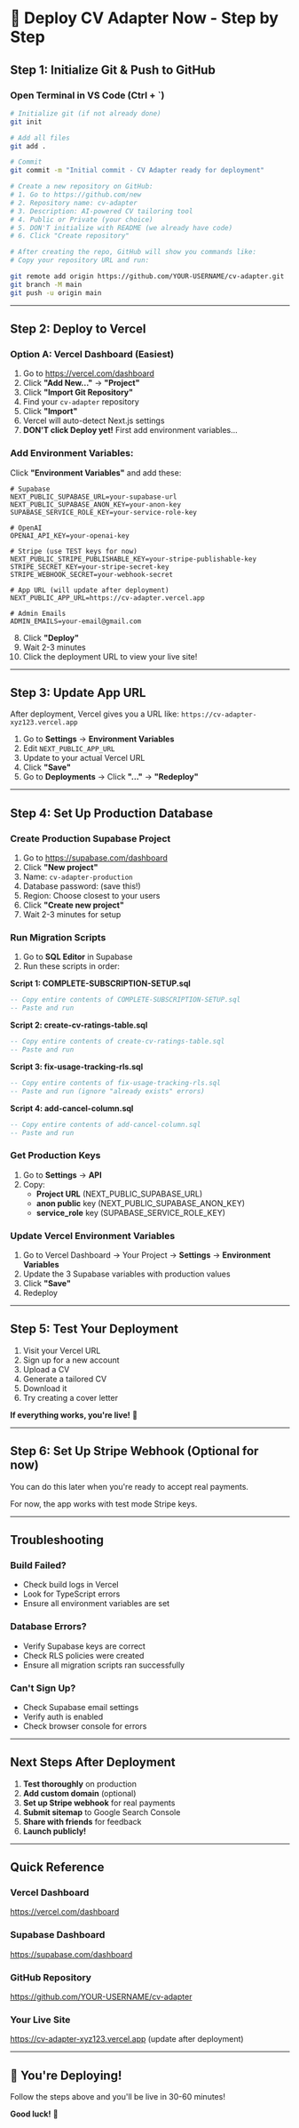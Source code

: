 # 🚀 Deploy CV Adapter Now - Step by Step

## Step 1: Initialize Git & Push to GitHub

### Open Terminal in VS Code (Ctrl + `)

```bash
# Initialize git (if not already done)
git init

# Add all files
git add .

# Commit
git commit -m "Initial commit - CV Adapter ready for deployment"

# Create a new repository on GitHub:
# 1. Go to https://github.com/new
# 2. Repository name: cv-adapter
# 3. Description: AI-powered CV tailoring tool
# 4. Public or Private (your choice)
# 5. DON'T initialize with README (we already have code)
# 6. Click "Create repository"

# After creating the repo, GitHub will show you commands like:
# Copy your repository URL and run:

git remote add origin https://github.com/YOUR-USERNAME/cv-adapter.git
git branch -M main
git push -u origin main
```

---

## Step 2: Deploy to Vercel

### Option A: Vercel Dashboard (Easiest)

1. Go to https://vercel.com/dashboard
2. Click **"Add New..."** → **"Project"**
3. Click **"Import Git Repository"**
4. Find your `cv-adapter` repository
5. Click **"Import"**
6. Vercel will auto-detect Next.js settings
7. **DON'T click Deploy yet!** First add environment variables...

### Add Environment Variables:

Click **"Environment Variables"** and add these:

```env
# Supabase
NEXT_PUBLIC_SUPABASE_URL=your-supabase-url
NEXT_PUBLIC_SUPABASE_ANON_KEY=your-anon-key
SUPABASE_SERVICE_ROLE_KEY=your-service-role-key

# OpenAI
OPENAI_API_KEY=your-openai-key

# Stripe (use TEST keys for now)
NEXT_PUBLIC_STRIPE_PUBLISHABLE_KEY=your-stripe-publishable-key
STRIPE_SECRET_KEY=your-stripe-secret-key
STRIPE_WEBHOOK_SECRET=your-webhook-secret

# App URL (will update after deployment)
NEXT_PUBLIC_APP_URL=https://cv-adapter.vercel.app

# Admin Emails
ADMIN_EMAILS=your-email@gmail.com
```

8. Click **"Deploy"**
9. Wait 2-3 minutes
10. Click the deployment URL to view your live site!

---

## Step 3: Update App URL

After deployment, Vercel gives you a URL like: `https://cv-adapter-xyz123.vercel.app`

1. Go to **Settings** → **Environment Variables**
2. Edit `NEXT_PUBLIC_APP_URL`
3. Update to your actual Vercel URL
4. Click **"Save"**
5. Go to **Deployments** → Click **"..."** → **"Redeploy"**

---

## Step 4: Set Up Production Database

### Create Production Supabase Project

1. Go to https://supabase.com/dashboard
2. Click **"New project"**
3. Name: `cv-adapter-production`
4. Database password: (save this!)
5. Region: Choose closest to your users
6. Click **"Create new project"**
7. Wait 2-3 minutes for setup

### Run Migration Scripts

1. Go to **SQL Editor** in Supabase
2. Run these scripts in order:

**Script 1: COMPLETE-SUBSCRIPTION-SETUP.sql**
```sql
-- Copy entire contents of COMPLETE-SUBSCRIPTION-SETUP.sql
-- Paste and run
```

**Script 2: create-cv-ratings-table.sql**
```sql
-- Copy entire contents of create-cv-ratings-table.sql
-- Paste and run
```

**Script 3: fix-usage-tracking-rls.sql**
```sql
-- Copy entire contents of fix-usage-tracking-rls.sql
-- Paste and run (ignore "already exists" errors)
```

**Script 4: add-cancel-column.sql**
```sql
-- Copy entire contents of add-cancel-column.sql
-- Paste and run
```

### Get Production Keys

1. Go to **Settings** → **API**
2. Copy:
   - **Project URL** (NEXT_PUBLIC_SUPABASE_URL)
   - **anon public** key (NEXT_PUBLIC_SUPABASE_ANON_KEY)
   - **service_role** key (SUPABASE_SERVICE_ROLE_KEY)

### Update Vercel Environment Variables

1. Go to Vercel Dashboard → Your Project → **Settings** → **Environment Variables**
2. Update the 3 Supabase variables with production values
3. Click **"Save"**
4. Redeploy

---

## Step 5: Test Your Deployment

1. Visit your Vercel URL
2. Sign up for a new account
3. Upload a CV
4. Generate a tailored CV
5. Download it
6. Try creating a cover letter

**If everything works, you're live!** 🎉

---

## Step 6: Set Up Stripe Webhook (Optional for now)

You can do this later when you're ready to accept real payments.

For now, the app works with test mode Stripe keys.

---

## Troubleshooting

### Build Failed?
- Check build logs in Vercel
- Look for TypeScript errors
- Ensure all environment variables are set

### Database Errors?
- Verify Supabase keys are correct
- Check RLS policies were created
- Ensure all migration scripts ran successfully

### Can't Sign Up?
- Check Supabase email settings
- Verify auth is enabled
- Check browser console for errors

---

## Next Steps After Deployment

1. **Test thoroughly** on production
2. **Add custom domain** (optional)
3. **Set up Stripe webhook** for real payments
4. **Submit sitemap** to Google Search Console
5. **Share with friends** for feedback
6. **Launch publicly!**

---

## Quick Reference

### Vercel Dashboard
https://vercel.com/dashboard

### Supabase Dashboard
https://supabase.com/dashboard

### GitHub Repository
https://github.com/YOUR-USERNAME/cv-adapter

### Your Live Site
https://cv-adapter-xyz123.vercel.app (update after deployment)

---

## 🎉 You're Deploying!

Follow the steps above and you'll be live in 30-60 minutes!

**Good luck!** 🚀
